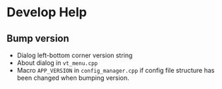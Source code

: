 # Develop Help

## Bump version

* Dialog left-bottom corner version string
* About dialog in `vt_menu.cpp`
* Macro `APP_VERSION` in `config_manager.cpp` if config file structure has been changed when bumping version.
